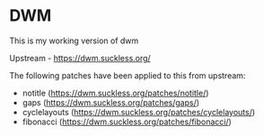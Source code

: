 # DWM

This is my working version of dwm

Upstream - https://dwm.suckless.org/

The following patches have been applied to this from upstream:
- notitle (https://dwm.suckless.org/patches/notitle/)
- gaps    (https://dwm.suckless.org/patches/gaps/)
- cyclelayouts (https://dwm.suckless.org/patches/cyclelayouts/)
- fibonacci (https://dwm.suckless.org/patches/fibonacci/)

